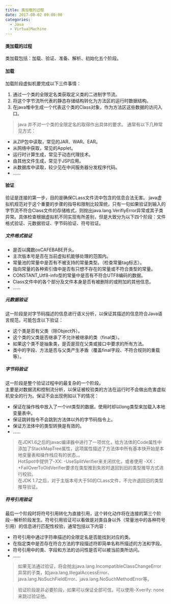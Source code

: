 ```yaml
---
title: 类加载的过程
date: 2017-08-02 09:00:00
categories:
  - Java
  - VirtualMachine
---
```


#### 类加载的过程
类加载包括：加载、验证、准备、解析、初始化五个阶段。

#### 加载
加载阶段虚拟机要完成以下三件事情：
1. 通过一个类的全限定名类获取定义类的二进制字节流。
2. 将这个字节流所代表的静态存储结构转化为方法区的运行时数据结构。
3. 在java堆中生成一个代表这个类的Class对象，作为方法区这些数据的访问入口。

> java 并不对一个类的全限定名的取得作出具体的要求。 通常有以下几种常见方式：  
- 从ZIP包中读取，常见的JAR、WAR、EAR。  
- 从网络中获取，常见的Applet。  
- 运行时计算生成，常见于动态代理技术。  
- 由其他文件生成，常见于JSP应用。  
- 从数据库中读取，较少见在中间服务器分发程序代码。
- ......


#### 验证
验证是连接的第一步，目的是确保CLass文件流中包含的信息合法无害。
java虚拟机规范对于这个重要的步骤的指导和限制比较笼统，只有一句如果验证到输入的字节流不符合Class文件的存储格式，则抛出java.lang.VeriflyError异常或其子类异常。具体检查根据虚拟机不同实现有所差别，但是大致分为以下四个阶段：文件格式验证、元数据验证、字节码验证、符号验证。  

##### 文件格式验证
- 是否以魔数oxCAFEBABE开头。
- 主次版本号是否在当前虚拟机能够处理的范围内。
- 常量池的常量中是否有不被支持的常量类型。（检查常量tag标志）。
- 指向常量的各种索引值中是否有只想不存在的常量或不符合类型的常量。
- CONSTANT_Utf8-info型的常量中是否有不符合UTF8编码的数据。
- Class文件中的各个部分及文件本身是否有被删除的或附加的其他信息。
- ......  

##### 元数据验证
这一阶段是对字节码描述的信息进行语义分析，以保证其描述的信息符合Java语言规范，可能包含以下验证：
- 这个类是否有父类（除Object外）。
- 这个类的父类是否继承了不允许被继承的类（final类）。
- 如果这个类不是抽象类，是否是现在父类或接口中要求的所有方法。
- 类中的字段、方法是否与父类产生矛盾（覆盖final字段、不符合规则的重载等）。  

##### 字节码验证
这一阶段是整个验证过程中的最复杂的一个阶段。  
主要是对数据流和控制流分析，以保证被校验类的方法在运行时不会做出危害虚拟机安全的行为。保证不会出现例如以下的情况：  
- 保证在操作栈中放入了一个int类型的数据，使用时却以long类型来加载入本地变量表中。  
- 保证跳转指令不会跳到方法体以外的字节码指令上。  
- 保证方法体中的类型转换是有效的。
- ......

 > 在JDK1.6之后的javac编译器中进行了一项优化，给方法体的Code属性中添加了StackMapTree属性，这项属性描述了方法体中所有基本快开始是本地变量表和操作栈应有的状态，。  
 HotSpot中提供了-XX: -UseSplitVerifier来关闭优化，或者使用 -XX： +FailOverToOldVerifier要求在类型推到失败时退回到旧的类型推导方式进行校验。  
 在JDK 1.7之后，对于主版本号大于50的CLass文件，不允许退回旧的类型推导验证。

##### 符号引用验证
最后一个阶段时将符号引用转化为直接引用，这个转化动作将在连接的第三个阶段--解析阶段发生。符号引用验证可以看做是对类自身以外（常量池中的各种符号引用）的信息进行匹配性校验，通常包括以下内容：
- 符号引用中通过字符串描述的全限定名是否能找到对应的类。
- 在指定类中是否存在符合方法的字段描述符即简单名称所描述的方法和字段。
- 符号引用中的类、字段和方法的访问性是否可以被当前类所访问。
- ......
> 如果无法通过验证，将会抛出java.lang.IncompatibleClassChangeError异常的子类，如java.lang.IllegalAccessError、java.lang.NoSuchFieldError、java.lang.NoSuchMethodError等。

>验证阶段是非必要阶段，如果可以保证全部可信，可以使用-Xverify: none来跳过验证他。
